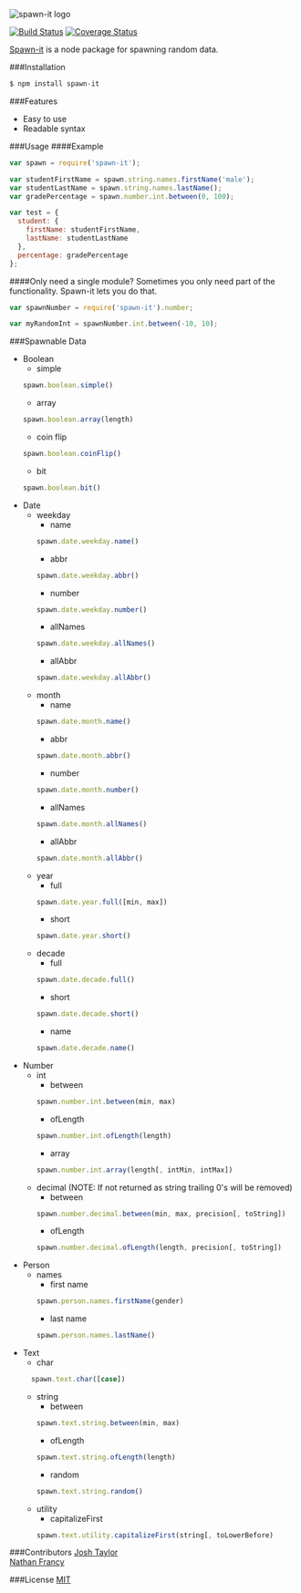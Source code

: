 ![spawn-it logo](https://cdn.rawgit.com/jrtnq514/spawn-it/master/spawn-it.svg)

[![Build Status](https://travis-ci.org/jrtnq514/spawn-it.svg?branch=master)](https://travis-ci.org/jrtnq514/spawn-it)
[![Coverage Status](https://coveralls.io/repos/github/jrtnq514/spawn-it/badge.svg?branch=master)](https://coveralls.io/github/jrtnq514/spawn-it?branch=master)

[Spawn-it](https://github.com/jrtnq514/spawn-it) is a node package for spawning random data.

###Installation
```javascript
$ npm install spawn-it
```
###Features
* Easy to use
* Readable syntax

###Usage
####Example
```javascript
var spawn = require('spawn-it');

var studentFirstName = spawn.string.names.firstName('male');
var studentLastName = spawn.string.names.lastName();
var gradePercentage = spawn.number.int.between(0, 100);

var test = {
  student: {
    firstName: studentFirstName,
    lastName: studentLastName
  },
  percentage: gradePercentage
};
```
####Only need a single module?
Sometimes you only need part of the functionality. Spawn-it lets you do that.
```javascript
var spawnNumber = require('spawn-it').number;

var myRandomInt = spawnNumber.int.between(-10, 10);
```

###Spawnable Data
* Boolean
  * simple
  ```javascript
  spawn.boolean.simple()
  ```
  * array
  ```javascript
  spawn.boolean.array(length)
  ```
  * coin flip
  ```javascript
  spawn.boolean.coinFlip()
  ```
  * bit
  ```javascript
  spawn.boolean.bit()
  ```
* Date
  * weekday
    * name
    ```javascript
    spawn.date.weekday.name()
    ```
    * abbr
    ```javascript
    spawn.date.weekday.abbr()
    ```
    * number
    ```javascript
    spawn.date.weekday.number()
    ```
    * allNames
    ```javascript
    spawn.date.weekday.allNames()
    ```
    * allAbbr
    ```javascript
    spawn.date.weekday.allAbbr()
    ```
  * month
    * name
    ```javascript
    spawn.date.month.name()
    ```
    * abbr
    ```javascript
    spawn.date.month.abbr()
    ```
    * number
    ```javascript
    spawn.date.month.number()
    ```
    * allNames
    ```javascript
    spawn.date.month.allNames()
    ```
    * allAbbr
    ```javascript
    spawn.date.month.allAbbr()
    ```
  * year
    * full
    ```javascript
    spawn.date.year.full([min, max])
    ```
    * short
    ```javascript
    spawn.date.year.short()
    ```
  * decade
    * full
    ```javascript
    spawn.date.decade.full()
    ```
    * short
    ```javascript
    spawn.date.decade.short()
    ```
    * name
    ```javascript
    spawn.date.decade.name()
    ```
* Number
  * int
    * between 
    ```javascript
    spawn.number.int.between(min, max)
    ```
    * ofLength
    ```javascript
    spawn.number.int.ofLength(length)
    ```
    * array
    ```javascript
    spawn.number.int.array(length[, intMin, intMax])
    ```
  * decimal (NOTE: If not returned as string trailing 0's will be removed)
    * between
    ```javascript
    spawn.number.decimal.between(min, max, precision[, toString])
    ```
    * ofLength
    ```javascript
    spawn.number.decimal.ofLength(length, precision[, toString])
    ```
* Person
  * names 
    * first name
    ```javascript
    spawn.person.names.firstName(gender)
    ```
    * last name
    ```javascript
    spawn.person.names.lastName()
    ```
* Text
  * char
  ```javascript
    spawn.text.char([case])
    ```
  * string
    * between
    ```javascript
    spawn.text.string.between(min, max)
    ```
    * ofLength
    ```javascript
    spawn.text.string.ofLength(length)
    ```
    * random
    ```javascript
    spawn.text.string.random()
    ```
  * utility 
    * capitalizeFirst
    ```javascript
    spawn.text.utility.capitalizeFirst(string[, toLowerBefore)
    ```
    
###Contributors
[Josh Taylor](https://github.com/jrtnq514)  
[Nathan Francy](https://github.com/nathanfrancy)  

###License
[MIT](https://github.com/jrtnq514/spawn-it/blob/master/LICENSE)
